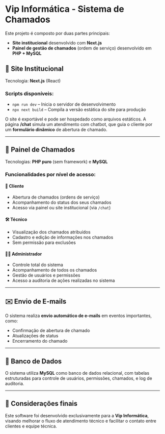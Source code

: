# Vip Informática - Sistema de Chamados

Este projeto é composto por duas partes principais:

- **Site institucional** desenvolvido com **Next.js**
- **Painel de gestão de chamados** (ordem de serviço) desenvolvido em **PHP + MySQL**

## 🔹 Site Institucional

Tecnologia: **Next.js** (React)

### Scripts disponíveis:

- `npm run dev` – Inicia o servidor de desenvolvimento
- `npx next build` – Compila a versão estática do site para produção

O site é exportável e pode ser hospedado como arquivos estáticos. A página **/chat** simula um atendimento com chatbot, que guia o cliente por um **formulário dinâmico** de abertura de chamado.

---

## 🔹 Painel de Chamados

Tecnologias: **PHP puro** (sem framework) e **MySQL**

### Funcionalidades por nível de acesso:

#### 👤 Cliente
- Abertura de chamados (ordens de serviço)
- Acompanhamento do status dos seus chamados
- Acesso via painel ou site institucional (via `/chat`)

#### 🛠️ Técnico
- Visualização dos chamados atribuídos
- Cadastro e edição de informações nos chamados
- Sem permissão para exclusões

#### 👨‍💼 Administrador
- Controle total do sistema
- Acompanhamento de todos os chamados
- Gestão de usuários e permissões
- Acesso a auditoria de ações realizadas no sistema

---

## ✉️ Envio de E-mails

O sistema realiza **envio automático de e-mails** em eventos importantes, como:
- Confirmação de abertura de chamado
- Atualizações de status
- Encerramento do chamado

---

## 📂 Banco de Dados

O sistema utiliza **MySQL** como banco de dados relacional, com tabelas estruturadas para controle de usuários, permissões, chamados, e log de auditoria.

---

## 🏁 Considerações finais

Este software foi desenvolvido exclusivamente para a **Vip Informática**, visando melhorar o fluxo de atendimento técnico e facilitar o contato entre clientes e equipe técnica.


